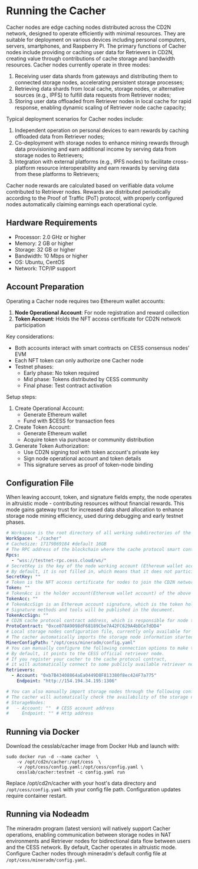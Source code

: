 # Running the Cacher

Cacher nodes are edge caching nodes distributed across the CD2N network, designed to operate efficiently with minimal resources. They are suitable for deployment on various devices including personal computers, servers, smartphones, and Raspberry Pi. The primary functions of Cacher nodes include providing or caching user data for Retrievers in CD2N, creating value through contributions of cache storage and bandwidth resources. Cacher nodes currently operate in three modes:
1. Receiving user data shards from gateways and distributing them to connected storage nodes, accelerating persistent storage processes;
2. Retrieving data shards from local cache, storage nodes, or alternative sources (e.g., IPFS) to fulfill data requests from Retriever nodes;
3. Storing user data offloaded from Retriever nodes in local cache for rapid response, enabling dynamic scaling of Retriever node cache capacity;

Typical deployment scenarios for Cacher nodes include:
1. Independent operation on personal devices to earn rewards by caching offloaded data from Retriever nodes;
2. Co-deployment with storage nodes to enhance mining rewards through data provisioning and earn additional income by serving data from storage nodes to Retrievers;
3. Integration with external platforms (e.g., IPFS nodes) to facilitate cross-platform resource interoperability and earn rewards by serving data from these platforms to Retrievers;

Cacher node rewards are calculated based on verifiable data volume contributed to Retriever nodes. Rewards are distributed periodically according to the Proof of Traffic (PoT) protocol, with properly configured nodes automatically claiming earnings each operational cycle.

## Hardware Requirements

- Processor: 2.0 GHz or higher
- Memory: 2 GB or higher
- Storage: 32 GB or higher
- Bandwidth: 10 Mbps or higher
- OS: Ubuntu, CentOS
- Network: TCP/IP support

## Account Preparation

Operating a Cacher node requires two Ethereum wallet accounts:
1. **Node Operational Account**: For node registration and reward collection
2. **Token Account**: Holds the NFT access certificate for CD2N network participation

Key considerations:
- Both accounts interact with smart contracts on CESS consensus nodes' EVM
- Each NFT token can only authorize one Cacher node
- Testnet phases: 
  - Early phase: No token required
  - Mid phase: Tokens distributed by CESS community
  - Final phase: Test contract activation

Setup steps:
1. Create Operational Account: 
   - Generate Ethereum wallet
   - Fund with $CESS for transaction fees
2. Create Token Account:
   - Generate Ethereum wallet
   - Acquire token via purchase or community distribution
3. Generate Token Authorization:
   - Use CD2N signing tool with token account's private key
   - Sign node operational account and token details
   - This signature serves as proof of token-node binding

## Configuration File
When leaving account, token, and signature fields empty, the node operates in altruistic mode - contributing resources without financial rewards. This mode gains gateway trust for increased data shard allocation to enhance storage node mining efficiency, used during debugging and early testnet phases.

``` yaml
# Workspace is the root directory of all working subdirectories of the node. Please reserve at least 16 GiB of storage space for it.
WorkSpace: "./cacher"
# CacheSize: 17179869184 #default 16GB
# The RPC address of the blockchain where the cache protocol smart contract is deployed, usually the CESS chain
Rpcs: 
  - "wss://testnet-rpc.cess.cloud/ws/"
# SecretKey is the key of the node working account (Ethereum wallet account), which is used to initiate a call request to the cache protocol contract (working on EVM). 
# By default, it is not filled in, which means that it does not participate in the CD2N network and only has the most basic data interaction with the gateway.
SecretKey: ""
# Token is the NFT access certificate for nodes to join the CD2N network and will be released in subsequent versions.
Token: ""
# TokenAcc is the holder account(Ethereum wallet account) of the above NFT token.
TokenAcc: ""
# TokenAccSign is an Ethereum account signature, which is the token holder's proof of holding the token. 
# Signature methods and tools will be published in the document.
TokenAccSign: ""
# CD2N cache protocol contract address, which is responsible for node traffic statistics and reward distribution, and works on EVM.
ProtoContract: "0xce078A9098dF68189Cbe7A42FC629A4bDCe7dDD4"
# Local storage nodes configuration file, currently only available for the "Cess Multi-Miner Admin" script.
# The cacher automatically imports the storage node information started by the script through it.
MinerConfigPath: "/opt/cess/mineradm/config.yaml"
# You can manually configure the following connection options to make the cacher serve the specified retriever node:
# By default, it points to the CESS official retriever node. 
# If you register your cacher to the cache protocol contract, 
# it will automatically connect to some publicly available retriever nodes to get more opportunities to get rewards.
Retrievers:
  - Account: "0xb7B43408864aEa0449D8F813380f8ec424F7a775" 
    Endpoint: "http://154.194.34.195:1306" 

# You can also manually import storage nodes through the following configuration. 
# The cacher will automatically check the availability of the storage node and complete other information from the chain.
# StorageNodes:
#   - Account: ""  # CESS account address
#     Endpoint: "" # Http address
```

## Running via Docker

Download the cesslab/cacher image from Docker Hub and launch with:

``` shell
sudo docker run -d --name cacher  \
    -v /opt/cd2n/cacher:/opt/cess  \
    -v /opt/cess/config.yaml:/opt/cess/config.yaml \
    cesslab/cacher:testnet -c config.yaml run
```
Replace /opt/cd2n/cacher with your host's data directory and `/opt/cess/config.yaml` with your config file path. Configuration updates require container restart.

## Running via Nodeadm

The mineradm program (latest version) will natively support Cacher operations, enabling communication between storage nodes in NAT environments and Retriever nodes for bidirectional data flow between users and the CESS network. By default, Cacher operates in altruistic mode. Configure Cacher nodes through mineradm's default config file at `/opt/cess/mineradm/config.yaml`.